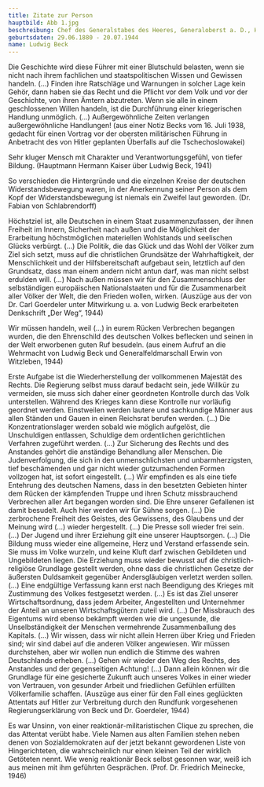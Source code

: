 ```yaml
---
title: Zitate zur Person
hauptbild: Abb 1.jpg
beschreibung: Chef des Generalstabes des Heeres, Generaloberst a. D., Haupt der militärisch-bürgerlichen Opposition, designiertes Staatsoberhaupt der Verschwörer des „20. Juli"
geburtsdaten: 29.06.1880 - 20.07.1944
name: Ludwig Beck
---
```


Die Geschichte wird diese Führer mit einer Blutschuld belasten, wenn sie
nicht nach ihrem fachlichen und staatspolitischen Wissen und Gewissen
handeln. (…) Finden ihre Ratschläge und Warnungen in solcher Lage kein
Gehör, dann haben sie das Recht und die Pflicht vor dem Volk und vor der
Geschichte, von ihren Ämtern abzutreten. Wenn sie alle in einem
geschlossenen Willen handeln, ist die Durchführung einer kriegerischen
Handlung unmöglich. (…) Außergewöhnliche Zeiten verlangen
außergewöhnliche Handlungen! (aus einer Notiz Becks vom 16. Juli 1938,
gedacht für einen Vortrag vor der obersten militärischen Führung in
Anbetracht des von Hitler geplanten Überfalls auf die Tschechoslowakei)

Sehr kluger Mensch mit Charakter und Verantwortungsgefühl, von tiefer
Bildung. (Hauptmann Hermann Kaiser über Ludwig Beck, 1941)

So verschieden die Hintergründe und die einzelnen Kreise der deutschen
Widerstandsbewegung waren, in der Anerkennung seiner Person als dem Kopf
der Widerstandsbewegung ist niemals ein Zweifel laut geworden. (Dr.
Fabian von Schlabrendorff)

Höchstziel ist, alle Deutschen in einem Staat zusammenzufassen, der
ihnen Freiheit im Innern, Sicherheit nach außen und die Möglichkeit der
Erarbeitung höchstmöglichen materiellen Wohlstands und seelischen Glücks
verbürgt. (…) Die Politik, die das Glück und das Wohl der Völker zum
Ziel sich setzt, muss auf die christlichen Grundsätze der
Wahrhaftigkeit, der Menschlichkeit und der Hilfsbereitschaft aufgebaut
sein, letztlich auf den Grundsatz, dass man einem andern nicht antun
darf, was man nicht selbst erdulden will. (…) Nach außen müssen wir für
den Zusammenschluss der selbständigen europäischen Nationalstaaten und
für die Zusammenarbeit aller Völker der Welt, die den Frieden wollen,
wirken. (Auszüge aus der von Dr. Carl Goerdeler unter Mitwirkung u. a.
von Ludwig Beck erarbeiteten Denkschrift „Der Weg“, 1944)

Wir müssen handeln, weil (…) in eurem Rücken Verbrechen begangen wurden,
die den Ehrenschild des deutschen Volkes beflecken und seinen in der
Welt erworbenen guten Ruf besudeln. (aus einem Aufruf an die Wehrmacht
von Ludwig Beck und Generalfeldmarschall Erwin von Witzleben, 1944)

Erste Aufgabe ist die Wiederherstellung der vollkommenen Majestät des
Rechts. Die Regierung selbst muss darauf bedacht sein, jede Willkür zu
vermeiden, sie muss sich daher einer geordneten Kontrolle durch das Volk
unterstellen. Während des Krieges kann diese Kontrolle nur vorläufig
geordnet werden. Einstweilen werden lautere und sachkundige Männer aus
allen Ständen und Gauen in einen Reichsrat berufen werden. (…) Die
Konzentrationslager werden sobald wie möglich aufgelöst, die
Unschuldigen entlassen, Schuldige dem ordentlichen gerichtlichen
Verfahren zugeführt werden. (…) Zur Sicherung des Rechts und des
Anstandes gehört die anständige Behandlung aller Menschen. Die
Judenverfolgung, die sich in den unmenschlichsten und unbarmherzigsten,
tief beschämenden und gar nicht wieder gutzumachenden Formen vollzogen
hat, ist sofort eingestellt. (…) Wir empfinden es als eine tiefe
Entehrung des deutschen Namens, dass in den besetzten Gebieten hinter
dem Rücken der kämpfenden Truppe und ihren Schutz missbrauchend
Verbrechen aller Art begangen worden sind. Die Ehre unserer Gefallenen
ist damit besudelt. Auch hier werden wir für Sühne sorgen. (…) Die
zerbrochene Freiheit des Geistes, des Gewissens, des Glaubens und der
Meinung wird (…) wieder hergestellt. (…) Die Presse soll wieder frei
sein. (…) Der Jugend und ihrer Erziehung gilt eine unserer Hauptsorgen.
(…) Die Bildung muss wieder eine allgemeine, Herz und Verstand
erfassende sein. Sie muss im Volke wurzeln, und keine Kluft darf
zwischen Gebildeten und Ungebildeten liegen. Die Erziehung muss wieder
bewusst auf die christlich-religiöse Grundlage gestellt werden, ohne
dass die christlichen Gesetze der äußersten Duldsamkeit gegenüber
Andersgläubigen verletzt werden sollen. (…) Eine endgültige Verfassung
kann erst nach Beendigung des Krieges mit Zustimmung des Volkes
festgesetzt werden. (…) Es ist das Ziel unserer Wirtschaftsordnung, dass
jedem Arbeiter, Angestellten und Unternehmer der Anteil an unseren
Wirtschaftsgütern zuteil wird. (…) Der Missbrauch des Eigentums wird
ebenso bekämpft werden wie die ungesunde, die Unselbständigkeit der
Menschen vermehrende Zusammenballung des Kapitals. (…) Wir wissen, dass
wir nicht allein Herren über Krieg und Frieden sind; wir sind dabei auf
die anderen Völker angewiesen. Wir müssen durchstehen, aber wir wollen
nun endlich die Stimme des wahren Deutschlands erheben. (…) Gehen wir
wieder den Weg des Rechts, des Anstandes und der gegenseitigen Achtung!
(…) Dann allein können wir die Grundlage für eine gesicherte Zukunft
auch unseres Volkes in einer wieder von Vertrauen, von gesunder Arbeit
und friedlichen Gefühlen erfüllten Völkerfamilie schaffen. (Auszüge aus
einer für den Fall eines geglückten Attentats auf Hitler zur Verbreitung
durch den Rundfunk vorgesehenen Regierungserklärung von Beck und Dr.
Goerdeler, 1944)

Es war Unsinn, von einer reaktionär-militaristischen Clique zu sprechen,
die das Attentat verübt habe. Viele Namen aus alten Familien stehen
neben denen von Sozialdemokraten auf der jetzt bekannt gewordenen Liste
von Hingerichteten, die wahrscheinlich nur einen kleinen Teil der
wirklich Getöteten nennt. Wie wenig reaktionär Beck selbst gesonnen war,
weiß ich aus meinen mit ihm geführten Gesprächen. (Prof. Dr. Friedrich
Meinecke, 1946)

